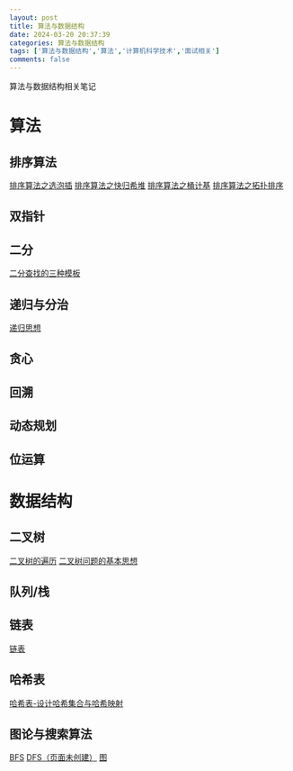 ```yaml
---
layout: post
title: 算法与数据结构
date: 2024-03-20 20:37:39
categories: 算法与数据结构
tags: ['算法与数据结构','算法','计算机科学技术','面试相关']
comments: false
---
```


算法与数据结构相关笔记

<!-- more -->
# 算法
## 排序算法
[排序算法之选泡插](/next/排序算法/)
[排序算法之快归希堆](/next/排序算法之快归希堆/)
[排序算法之桶计基](/next/排序算法之桶计基/)
[排序算法之拓扑排序](/next/排序算法之拓扑排序/)

## 双指针

## 二分
[二分查找的三种模板](/next/二分查找/)

## 递归与分治
[递归思想](/next/递归思想/)

## 贪心

## 回溯

## 动态规划

## 位运算

# 数据结构
## 二叉树
[二叉树的遍历](/next/二叉树的遍历/)
[二叉树问题的基本思想](/next/二叉树问题的基本思想/)

## 队列/栈

## 链表
[链表](/next/链表/)

## 哈希表
[哈希表-设计哈希集合与哈希映射](/next/哈希表-设计哈希集合与哈希映射)

## 图论与搜索算法
[BFS](/next/广度优先搜索)
[DFS（页面未创建）](/next/深度优先搜索)
[图](/next/图论)